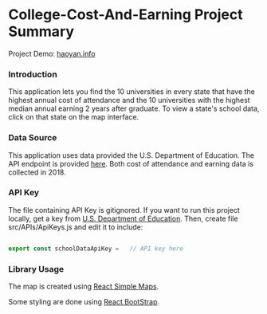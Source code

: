 # College-Cost-And-Earning Project Summary

Project Demo: [haoyan.info](https://haoyan.info)


### Introduction
This application lets you find the 10 universities in every state that have the highest annual cost of attendance and the 10 universities with the highest median annual earning 2 years after graduate. To view a state's school data, click on that state on the map interface.

### Data Source
This application uses data provided the U.S. Department of Education. The API endpoint is provided [here](https://collegescorecard.ed.gov/data/documentation/). Both cost of attendance and earning data is collected in 2018.

### API Key
The file containing API Key is gitignored. If you want to run this project locally, get a key from [U.S. Department of Education](https://collegescorecard.ed.gov/data/documentation/). Then, create file src/APIs/ApiKeys.js and edit it to include:

```javascript

export const schoolDataApiKey =   // API key here

```

### Library Usage
The map is created using [React Simple Maps](https://www.react-simple-maps.io/).

Some styling are done using [React BootStrap](https://react-bootstrap.github.io/).

